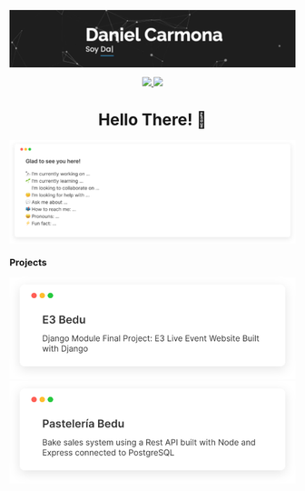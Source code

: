 ![](https://github.com/DanielCarmonaPhantom/ImgPerfil/blob/main/Grabacio%CC%81n%20de%20pantalla%202022-03-23%20a%20la(s)%2017.57.46.gif)


<p align="center">
<a href="https://www.linkedin.com/in/daniel-lopez-carmona/"><img src="https://img.shields.io/badge/DanielCarmona-%230077B5.svg?&style=for-the-badge&logo=linkedin&logoColor=white"/> </a>    
<a href="https://www.instagram.com/danielcarmonaphantom/"><img src="https://img.shields.io/badge/@DanielCarmonaPhantom_-%23E4405F.svg?&style=for-the-badge&logo=instagram&logoColor=white"/> </a>
</p>
<h1 align="center">Hello There! 👋</h1>


<img src='https://github.com/DanielCarmonaPhantom/ImgPerfil/blob/main/Profile.svg' align="center">

### Projects 
<div align="center">
<a href='https://github.com/DanielCarmonaPhantom/E3-BEDU'><img src='https://github.com/DanielCarmonaPhantom/ImgPerfil/blob/main/Proyecto.svg'></a>
<a href='https://github.com/DanielCarmonaPhantom/Pasteleria-BEDU'><img src='https://github.com/DanielCarmonaPhantom/ImgPerfil/blob/main/Proyecto2.svg'></a>
</div>


